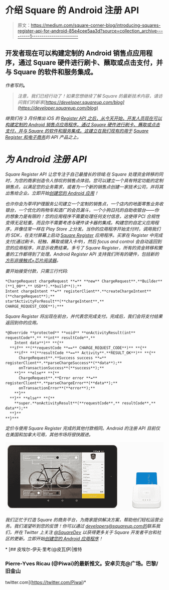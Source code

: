 # 介绍 Square 的 Android 注册 API

> 原文：<https://medium.com/square-corner-blog/introducing-squares-register-api-for-android-85e4cee5aa3d?source=collection_archive---------1----------------------->

## 开发者现在可以构建定制的 Android 销售点应用程序，通过 Square 硬件进行刷卡、蘸取或点击支付，并与 Square 的软件和服务集成。

*作者写的*[](https://twitter.com/Piwai)**。**

> *注意，我们已经行动了！如果您想继续了解 Square 的最新技术内容，请访问我们的新家[https://developer.squareup.com/blog](https://developer.squareup.com/blog)*

*继我们在 3 月份推出 iOS 的 [Register API 之后，从今天开始，开发人员现在可以构建定制的 Android 销售点应用程序，通过 Square 硬件进行刷卡、蘸取或点击支付，并与 Square 的软件和服务集成。这建立在我们现有的用于](https://corner.squareup.com/2016/03/introducing-squares-register-api-and-ecommerce-api.html) [Square Register 和电子商务](http://squareup.com/developers)的 API 产品之上。*

# *为 Android 注册 API*

*Square Register API 让您专注于自己最擅长的领域:在 Square 处理资金转移的同时，为您的商家创造令人惊叹的销售点体验。您可以建立一个具有特定功能的定制销售点，以满足您的业务需求，或者为一个新的销售点创建一家技术公司，并将其出售给企业。立即开始[创建您的 Android 应用](https://docs.connect.squareup.com/articles/register-api-android/)！*

*也许你会为草坪护理服务公司建立一个定制的销售点，一个店内的地面零售业务收银台，一个优化的购物车和酒厂的会员漏斗，一个小狗日托的自助收银台——你的想象力是有限的！您的应用程序不需要处理任何支付信息，这使得 PCI 合规性变得无足轻重。而且你不需要考虑与硬件读卡器的集成。构建您的自定义应用程序，并像往常一样在 Play Store 上分发。当你的应用程序开始支付时，调用我们的 SDK，在支付屏幕上启动 [Square Register](http://squareup.com/register) 应用程序。买家在 Register 中完成支付(通过刷卡、轻触、蘸取或键入卡中)，然后 focus and control 会自动返回到您的应用程序，并显示收费结果。多亏了 Square Register，所有的资金转移和繁重的工作都得到了处理。Android Register API 支持我们所有的硬件，包括新的[方形非接触式+芯片阅读器](https://squareup.com/contactless-chip-reader)。*

*要开始接受付款，只需三行代码:*

```
*ChargeRequest chargeRequest **=** **new** ChargeRequest**.**Builder**(**1_00**,** USD**).**build**();**
Intent chargeIntent **=** registerClient**.**createChargeIntent**(**chargeRequest**);**
startActivityForResult**(**chargeIntent**,** CHARGE_REQUEST_CODE**);***
```

*Square Register 将出现在前台，并代表您完成支付。完成后，我们会将支付结果返回到你的应用。*

```
*@Override **protected** **void** **onActivityResult(int** requestCode**,** **int** resultCode**,** 
    Intent data**)** **{**
  **if** **(**requestCode **==** CHARGE_REQUEST_CODE**)** **{**
    **if** **(**resultCode **==** Activity**.**RESULT_OK**)** **{**
      ChargeRequest**.**Success success **=** registerClient**.**parseChargeSuccess**(**data**);**
      onTransactionSuccess**(**success**);**
    **}** **else** **{**
      ChargeRequest**.**Error error **=** registerClient**.**parseChargeError**(**data**);**
      onTransactionError**(**error**);**
    **}**
  **}** **else** **{**
    **super.**onActivityResult**(**requestCode**,** resultCode**,** data**);**
  **}**
**}***
```

*定价与使用 Square Register 完成的其他付款相同。Android 的注册 API 目前仅在美国和加拿大可用，其他市场将很快跟进。*

*![](img/099b47c61f15d6ccf3b5002287101b26.png)*

*我们正忙于打造 Square 的商务平台，为商家提供解决方案，帮助他们轻松运营业务。我们渴望听到您的反馈！你可以通过 developers@squareup.com[的](https://corner.squareup.com/2016/05/developers@squareup.com)联系我们，并在 Twitter 上关注 [@SquareDev](https://twitter.com/squaredev) 以获得更多关于 Square 开发者平台和社区的更新。立即开始[创建您的 Android 应用程序](https://docs.connect.squareup.com/articles/register-api-android/)！*

*[](https://twitter.com/Piwai) [## 皮埃尔-伊夫·里考(@皮瓦伊)|推特

### Pierre-Yves Ricau (@Piwai)的最新推文。安卓贝克@广场。巴黎/旧金山

twitter.com](https://twitter.com/Piwai)*